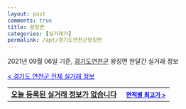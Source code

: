 ```yaml
---
layout: post
comments: true
title: 왕징면
categories: [실거래가]
permalink: /apt/경기도연천군왕징면
---
```


2021년 09월 06일 기준, <a href="/apt/경기도연천군">경기도연천군</a> 왕징면 한달간 실거래 정보

<a style="color: blue;" href="/apt/경기도연천군">< 경기도 연천군 전체 실거래 정보</a>
<!---- start ---->
<table>
  <tr>
    <td colspan="4" style="font-weight: bold;"><a href="/apt/경기도연천군왕징면{name_without_space}">오늘 등록된 실거래 정보가 없습니다</a> &nbsp;&nbsp;&nbsp; <a style="color: blue; font-size: smaller;" href="/apt/경기도연천군왕징면{name_without_space}">면적별 최고가 ></a></td>
  </tr>
    
</table>
<!---- end ---->
    